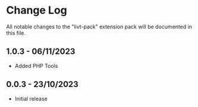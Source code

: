 # Change Log

All notable changes to the "livt-pack" extension pack will be documented in this file.

## 1.0.3 - 06/11/2023

- Added PHP Tools

## 0.0.3 - 23/10/2023

- Initial release

